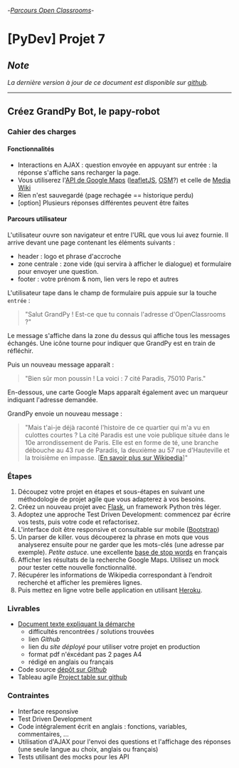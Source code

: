 -[_Parcours Open Classrooms_](|https://openclassrooms.com/fr/projects/creez-grandpy-bot-le-papy-robot| "Créez GrandPy Bot, le papy-robot")-

# [PyDev] Projet 7

## _Note_

_La dernière version à jour de ce document est disponible sur [github](https://github.com/freezed/ocp7/blob/master/README.md)._

---
## Créez GrandPy Bot, le papy-robot

### Cahier des charges

#### Fonctionnalités

*   Interactions en AJAX : question envoyée en appuyant sur entrée : la réponse s'affiche sans recharger la page.
*   Vous utiliserez l'[API de Google Maps][gmaps] ([leafletJS][leaflet], [OSM][osm]?) et celle de [Media Wiki][mediawiki]
*   Rien n'est sauvegardé (page rechagée == historique perdu)
*   [option] Plusieurs réponses différentes peuvent être faites

#### Parcours utilisateur

L'utilisateur ouvre son navigateur et entre l'URL que vous lui avez fournie. Il arrive devant une page contenant les éléments suivants :

*   header : logo et phrase d'accroche
*   zone centrale : zone vide (qui servira à afficher le dialogue) et formulaire pour envoyer une question.
*   footer : votre prénom & nom, lien vers le repo et autres

L'utilisateur tape dans le champ de formulaire puis appuie sur la touche `entrée` :

> "Salut GrandPy ! Est-ce que tu connais l'adresse d'OpenClassrooms ?"

Le message s'affiche dans la zone du dessus qui affiche tous les messages échangés. Une icône tourne pour indiquer que GrandPy est en train de réfléchir.

Puis un nouveau message apparaît :

>"Bien sûr mon poussin ! La voici : 7 cité Paradis, 75010 Paris."

En-dessous, une carte Google Maps apparaît également avec un marqueur indiquant l'adresse demandée.

GrandPy envoie un nouveau message :

> "Mais t'ai-je déjà raconté l'histoire de ce quartier qui m'a vu en culottes courtes ? La cité Paradis est une voie publique située dans le 10e arrondissement de Paris. Elle est en forme de té, une branche débouche au 43 rue de Paradis, la deuxième au 57 rue d'Hauteville et la troisième en impasse. [[En savoir plus sur Wikipedia](https://fr.wikipedia.org/wiki/Cit%C3%A9_Paradis)]"

### Étapes

1. Découpez votre projet en étapes et sous-étapes en suivant une méthodologie de projet agile que vous adapterez à vos besoins.
2. Créez un nouveau projet avec [Flask][flask], un framework Python très léger.
3. Adoptez une approche Test Driven Development: commencez par écrire vos tests, puis votre code et refactorisez.
4. L'interface doit être responsive et consultable sur mobile  ([Bootstrap][bootstrap])
5. Un parser de killer. vous découperez la phrase en mots que vous analyserez ensuite pour ne garder que les mots-clés (une adresse par exemple). _Petite astuce_. une excellente [base de stop words][stopword] en français
6. Afficher les résultats de la recherche Google Maps. Utilisez un mock pour tester cette nouvelle fonctionnalité.
7. Récupérer les informations de Wikipedia correspondant à l’endroit recherché et afficher les premières lignes.
8. Puis mettez en ligne votre belle application en utilisant [Heroku][heroku].

### Livrables

- [Document texte expliquant la démarche][approach]
    * difficultés rencontrées / solutions trouvées
    * lien _Github_
    * lien du _site déployé_ pour utiliser votre projet en production
    * format pdf n'éxcédant pas 2 pages A4
    * rédigé en anglais ou français
- Code source [dépôt sur _Github_][readme]
- Tableau agile [Project table sur github][kaban]

### Contraintes

*   Interface responsive
*   Test Driven Development
*   Code intégralement écrit en anglais : fonctions, variables, commentaires, ...
*   Utilisation d'AJAX pour l'envoi des questions et l'affichage des réponses (une seule langue au choix, anglais ou français)
*   Tests utilisant des mocks pour les API

[approach]: https://github.com/freezed/ocp7/blob/master/doc/approach.md
[doc]: https://github.com/freezed/ocp7/blob/master/doc/documentation.md#documentation "Project documentation"
[gmaps]: https://cloud.google.com/maps-platform/?hl=fr "API Google Maps"
[kaban]: https://github.com/freezed/ocp7/projects/1
[leaflet]: https://leafletjs.com/reference-1.3.2.html "LeafletJS API"
[mediawiki]: https://www.mediawiki.org/wiki/API:Main_page/fr
[osm]: https://wiki.openstreetmap.org/wiki/API_v0.6 "OSM API"
[readme]: https://github.com/freezed/ocp7/blob/master/README.md
[stopword]: https://github.com/6/stopwords-json/blob/master/dist/fr.json
[heroku]: https://devcenter.heroku.com/articles/getting-started-with-python
[flask]: https://www.palletsprojects.com/p/flask/ "Flask is a Python web development framework based on the Werkzeug, Jinja, MarkupSafe and itsdangerous pallets libraries."
[bootstrap]: https://github.com/twbs/bootstrap#bootstrap "Sleek, intuitive, and powerful front-end framework for faster and easier web development"
